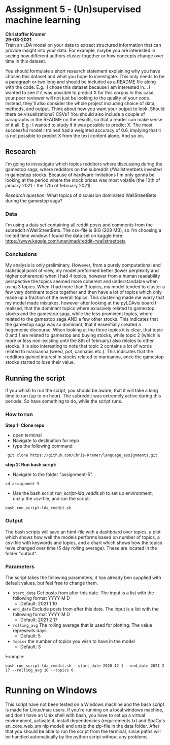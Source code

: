 # Assignment 5 - (Un)supervised machine learning
**Christoffer Kramer**  
**29-03-2021**  
Train an LDA model on your data to extract structured information that can provide insight into your data. For example, maybe you are interested in seeing how different authors cluster together or how concepts change over time in this dataset.  

You should formulate a short research statement explaining why you have chosen this dataset and what you hope to investigate. This only needs to be a paragraph or two long and should be included as a README file along with the code. E.g.: I chose this dataset because I am interested in... I wanted to see if it was possible to predict X for this corpus
In this case, your peer reviewer will not just be looking to the quality of your code. Instead, they'll also consider the whole project including choice of data, methods, and output. Think about how you want your output to look. Should there be visualizations? CSVs?
You should also include a couple of paragraphs in the README on the results, so that a reader can make sense of it all. E.g.: I wanted to study if it was possible to predict X. The most successful model I trained had a weighted accuracy of 0.6, implying that it is not possible to predict X from the text content alone. And so on.  

## Research
I'm going to investigate which topics redditors where discussing during the gamestop saga, where redditors on the subreddit r/Wallstreetbets invested in gamestop stocks. Because of hardware limitations I'm only gonna be looking at the period where the stock prices was most volatile (the 10th of january 2021 - the 17th of february 2021).

_Research question:_ What topics of discussion dominated WallStreetBets during the gamestop saga? 

### Data
I'm using a data set containing all reddit posts and comments from the subreddit r/WallStreetBets. The csv-file is BIG (209 MB), so I'm choosing a limited time window. 
I found the data set on kaggle here: https://www.kaggle.com/unanimad/reddit-rwallstreetbets

### Conclusions
My analysis is only preliminary. However, from a purely computational and statistical point of view, my model preformed better (lower perplexity and higher coherence) when I had 4 topics, however from a human readability perspective the topics seemed more coherent and understandable when using 3 topics. When I had more than 3 topics, my model tended to cluster a few very dominant topics together and then have a lot of topics which only made up a fraction of the overall topics. 
This clustering made me worry that my model made mistakes, however after looking at the pyLDAvis board I realised, that the dominant topics where exlusively related to gamestop stocks and the gamestop saga, while the less prominent topics, where related to the gamestop saga AND a few other stocks. This indicates that the gamestop saga was so dominant, that it essentially created a hegemonic discourse.
When looking at the three topics it is clear, that topic 0 and 1 are related to gamestop and buying stocks, while topic 2 (which is more or less non-existing until the 8th of february) also relates to other stocks. It is also interesting to note that topic 2 contains a lot of words related to mariuanna (weed, pot, cannabis etc.). This indicates that the redditors gained interest in stocks related to mariuanna, once the gamestop stocks started to lose their value. 

## Running the script
If you whish to run the script, you should be aware, that it will take a long time to run (up to on hour). The subreddit was extremely active during this periode. So have something to do, while the script runs. 

### How to run  
**Step 1: Clone repo**  
- open terminal  
- Navigate to destination for repo  
- type the following command  
```console
 git clone https://github.com/Chris-Kramer/language_assignments.git
```  
**step 2: Run bash script:**  
- Navigate to the folder "assignment-5".  
```console
cd assignment-5
```  
- Use the bash script _run_script-lda_reddit.sh_ to set up environment, unzip the csv-file, and run the script:  
```console
bash run_script-lda_reddit.sh
```  
### Output
The bash scripts will save an html-file with a dashboard over topics, a plot which shows how well the models performs based on number of topics, a csv-file with keywords and topics, and a chart which shows how the topics have changed over time (5 day rolling average). These are located in the folder "output".

### Parameters
The script takes the following parameters, it has already ben supplied with default values, but feel free to change them.
- `start_date` Get posts from after this date. The input is a list with the following format YYYY M D  
    - Default: 2021 1 10  
- `end_date` Exclude posts from after this date. The input is a list with the following format YYYY M D  
    - Default: 2021 2 17  
- `rolling_avg` The rolling average that is used for plotting. The value represents days.
    - Default: 5  
- `topics` the number of topics you wish to have in the model  
    - Default: 3  
    
Example:  
```console
bash run_script-lda_reddit.sh --start_date 2020 12 1 --end_date 2021 2 17 --rolling_avg 10 --topics 6
```
# Running on Windows
This script have not been tested on a Windows machine and the bash script is made for Linux/mac users. If you're running on a local windows machine, and don't have an Unix shell with bash, you have to set up a virtual environment, activate it, install dependencies (requirements.txt and SpaCy's en_core_web_sm nlp model) and unzip the zip-file in the data folder. After that you should be able to run the script from the terminal, since paths will be handled automatically by the python script without any problems.
